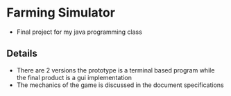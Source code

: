 # Farming Simulator
- Final project for my java programming class
## Details
- There are 2 versions the prototype is a terminal based program while the final product is a gui implementation
- The mechanics of the game is discussed in the document specifications
